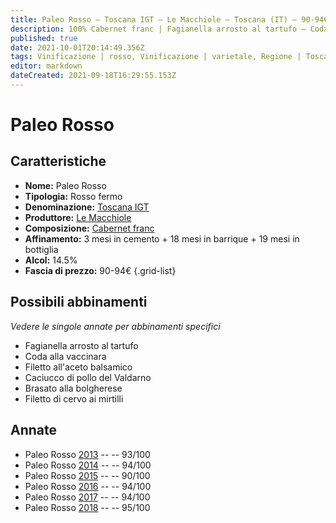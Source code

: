 ```yaml
---
title: Paleo Rosso – Toscana IGT – Le Macchiole – Toscana (IT) – 90-94€ – 2★-5★
description: 100% Cabernet franc | Fagianella arrosto al tartufo – Coda alla vaccinara – Filetto all'aceto balsamico – Caciucco di pollo – Brasato alla bolgherese – Filetto di cervo
published: true
date: 2021-10-01T20:14:49.356Z
tags: Vinificazione | rosso, Vinificazione | varietale, Regione | Toscana (IT), Vinificazione | fermo, Valutazioni | 5 stelle, cabernet franc, Fagianella arrosto al tartufo, Coda alla vaccinara, Filetto all'aceto balsamico, Caciucco di pollo, Brasato alla bolgherese, Prezzi | 90-94€
editor: markdown
dateCreated: 2021-09-18T16:29:55.153Z
---
```


# Paleo Rosso

## Caratteristiche
- **Nome:** Paleo Rosso
- **Tipologia:** Rosso fermo
- **Denominazione:** [Toscana IGT](/denominazioni/Italia/Toscana/IGT/Toscana)
- **Produttore:** [Le Macchiole](/produttori/Italia/Toscana/Le-Macchiole) 
- **Composizione:** [Cabernet franc](/vitigni/Francia/bacca-nera/cabernet-franc)
- **Affinamento:** 3 mesi in cemento + 18 mesi in barrique + 19 mesi in bottiglia
- **Alcol:** 14.5%
- **Fascia di prezzo:** 90-94€
{.grid-list}




## Possibili abbinamenti
*Vedere le singole annate per abbinamenti specifici*

- Fagianella arrosto al tartufo
- Coda alla vaccinara
- Filetto all'aceto balsamico
- Caciucco di pollo del Valdarno
- Brasato alla bolgherese
- Filetto di cervo ai mirtilli

## Annate

- Paleo Rosso [2013](vini/Italia/Toscana/Le-Macchiole/Paleo-Rosso/2013) -- <span class="star-5"></span> -- 93/100
- Paleo Rosso [2014](vini/Italia/Toscana/Le-Macchiole/Paleo-Rosso/2014) -- <span class="star-5"></span> -- 94/100
- Paleo Rosso [2015](vini/Italia/Toscana/Le-Macchiole/Paleo-Rosso/2015) -- <span class="star-4"></span> -- 90/100
- Paleo Rosso [2016](vini/Italia/Toscana/Le-Macchiole/Paleo-Rosso/2016) -- <span class="star-5"></span> -- 94/100 
- Paleo Rosso [2017](vini/Italia/Toscana/Le-Macchiole/Paleo-Rosso/2017) -- <span class="star-5"></span> -- 94/100
- Paleo Rosso [2018](vini/Italia/Toscana/Le-Macchiole/Paleo-Rosso/2018) -- <span class="star-5"></span> -- 95/100
